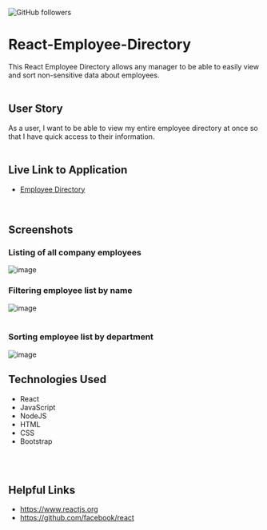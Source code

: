 ![GitHub followers](https://img.shields.io/github/followers/ianhooper613?label=Follow&style=social)
<br>

# React-Employee-Directory

This React Employee Directory allows any manager to be able to easily view and sort non-sensitive data about employees.  
<br>

## User Story

As a user, I want to be able to view my entire employee directory at once so that I have quick access to their information.  
<br>

## Live Link to Application
* [Employee Directory](https://ianhooper613.github.io/React-Employee-Directory/)
<br>

## Screenshots

### Listing of all company employees

![image](https://user-images.githubusercontent.com/60622571/87232863-57904100-c390-11ea-94e6-ee1e3c532545.png)<br>

### Filtering employee list by name

![image](https://user-images.githubusercontent.com/60622571/87232886-86a6b280-c390-11ea-8b61-951d4610380b.png)<br>
<br> 


### Sorting employee list by department

![image](https://user-images.githubusercontent.com/60622571/87232897-9920ec00-c390-11ea-834f-a91573c7bfc0.png)
<br>

## Technologies Used
* React
* JavaScript
* NodeJS
* HTML
* CSS
* Bootstrap
<br>
<br>

## Helpful Links
* https://www.reactjs.org
* https://github.com/facebook/react